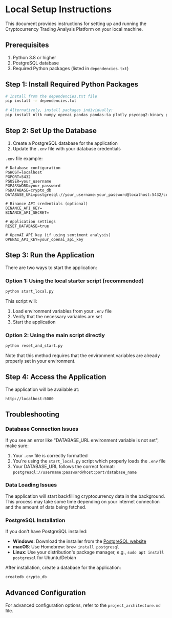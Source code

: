 # Local Setup Instructions

This document provides instructions for setting up and running the Cryptocurrency Trading Analysis Platform on your local machine.

## Prerequisites

1. Python 3.8 or higher
2. PostgreSQL database
3. Required Python packages (listed in `dependencies.txt`)

## Step 1: Install Required Python Packages

```bash
# Install from the dependencies.txt file
pip install -r dependencies.txt

# Alternatively, install packages individually:
pip install nltk numpy openai pandas pandas-ta plotly psycopg2-binary python-dotenv requests scikit-learn streamlit trafilatura joblib sqlalchemy toml
```

## Step 2: Set Up the Database

1. Create a PostgreSQL database for the application
2. Update the `.env` file with your database credentials

`.env` file example:
```
# Database configuration
PGHOST=localhost
PGPORT=5432
PGUSER=your_username
PGPASSWORD=your_password
PGDATABASE=crypto_db
DATABASE_URL=postgresql://your_username:your_password@localhost:5432/crypto_db

# Binance API credentials (optional)
BINANCE_API_KEY=
BINANCE_API_SECRET=

# Application settings
RESET_DATABASE=true

# OpenAI API key (if using sentiment analysis)
OPENAI_API_KEY=your_openai_api_key
```

## Step 3: Run the Application

There are two ways to start the application:

### Option 1: Using the local starter script (recommended)

```bash
python start_local.py
```

This script will:
1. Load environment variables from your `.env` file
2. Verify that the necessary variables are set
3. Start the application

### Option 2: Using the main script directly

```bash
python reset_and_start.py
```

Note that this method requires that the environment variables are already properly set in your environment.

## Step 4: Access the Application

The application will be available at:
```
http://localhost:5000
```

## Troubleshooting

### Database Connection Issues

If you see an error like "DATABASE_URL environment variable is not set", make sure:
1. Your `.env` file is correctly formatted
2. You're using the `start_local.py` script which properly loads the `.env` file
3. Your DATABASE_URL follows the correct format: `postgresql://username:password@host:port/database_name`

### Data Loading Issues

The application will start backfilling cryptocurrency data in the background. This process may take some time depending on your internet connection and the amount of data being fetched.

### PostgreSQL Installation

If you don't have PostgreSQL installed:

- **Windows**: Download the installer from the [PostgreSQL website](https://www.postgresql.org/download/windows/)
- **macOS**: Use Homebrew: `brew install postgresql`
- **Linux**: Use your distribution's package manager, e.g., `sudo apt install postgresql` for Ubuntu/Debian

After installation, create a database for the application:
```bash
createdb crypto_db
```

## Advanced Configuration

For advanced configuration options, refer to the `project_architecture.md` file.